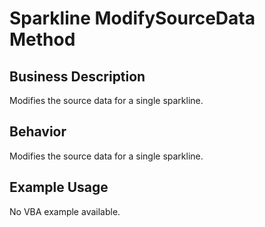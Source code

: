 # Sparkline ModifySourceData Method

## Business Description
Modifies the source data for a single sparkline.

## Behavior
Modifies the source data for a single sparkline.

## Example Usage
No VBA example available.